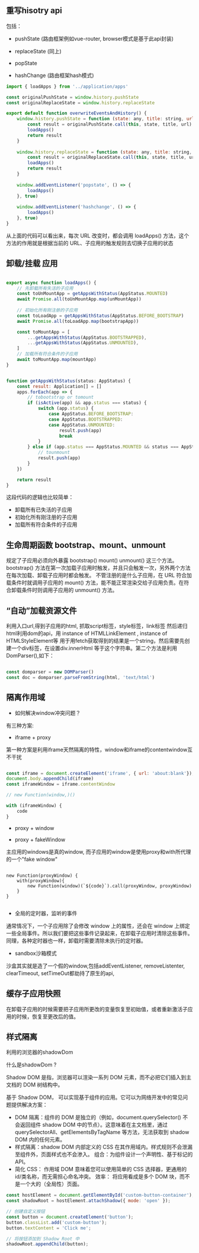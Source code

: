 ## 重写hisotry api

包括：
- pushState (路由框架例如vue-router, browser模式是基于此api封装)

- replaceState (同上)

- popState 

- hashChange (路由框架hash模式)



```javascript
import { loadApps } from '../application/apps'

const originalPushState = window.history.pushState
const originalReplaceState = window.history.replaceState

export default function overwriteEventsAndHistory() {
    window.history.pushState = function (state: any, title: string, url: string) {
        const result = originalPushState.call(this, state, title, url)
        loadApps()
        return result
    }
    
    window.history.replaceState = function (state: any, title: string, url: string) {
        const result = originalReplaceState.call(this, state, title, url)
        loadApps()
        return result
    }
    
    window.addEventListener('popstate', () => {
        loadApps()
    }, true)
    
    window.addEventListener('hashchange', () => {
        loadApps()
    }, true)
}
```

从上面的代码可以看出来，每次 URL 改变时，都会调用 loadApps() 方法，这个方法的作用就是根据当前的 URL、子应用的触发规则去切换子应用的状态

## 卸载/挂载 应用

```javascript

export async function loadApps() {
	// 先卸载所有失活的子应用
    const toUnMountApp = getAppsWithStatus(AppStatus.MOUNTED)
    await Promise.all(toUnMountApp.map(unMountApp))
    
    // 初始化所有刚注册的子应用
    const toLoadApp = getAppsWithStatus(AppStatus.BEFORE_BOOTSTRAP)
    await Promise.all(toLoadApp.map(bootstrapApp))

    const toMountApp = [
        ...getAppsWithStatus(AppStatus.BOOTSTRAPPED),
        ...getAppsWithStatus(AppStatus.UNMOUNTED),
    ]
    // 加载所有符合条件的子应用
    await toMountApp.map(mountApp)
}


function getAppsWithStatus(status: AppStatus) {
    const result: Application[] = []
    apps.forEach(app => {
        // tobootstrap or tomount
        if (isActive(app) && app.status === status) {
            switch (app.status) {
                case AppStatus.BEFORE_BOOTSTRAP:
                case AppStatus.BOOTSTRAPPED:
                case AppStatus.UNMOUNTED:
                    result.push(app)
                    break
            }
        } else if (app.status === AppStatus.MOUNTED && status === AppStatus.MOUNTED) {
            // tounmount
            result.push(app)
        }
    })

    return result
}

```

这段代码的逻辑也比较简单：

- 卸载所有已失活的子应用
- 初始化所有刚注册的子应用
- 加载所有符合条件的子应用


## 生命周期函数 bootstrap、mount、unmount

规定了子应用必须向外暴露 bootstrap() mount() unmount() 这三个方法。bootstrap() 方法在第一次加载子应用时触发，并且只会触发一次，另外两个方法在每次加载、卸载子应用时都会触发。
不管注册的是什么子应用，在 URL 符合加载条件时就调用子应用的 mount() 方法，能不能正常渲染交给子应用负责。在符合卸载条件时则调用子应用的 unmount() 方法。


## “自动”加载资源文件

利用入口url,得到子应用的html, 抓取script标签，style标签，link标签 然后递归html利用dom的api，用 instance of HTMLLinkElement , instance of HTMLStyleElement等
用于用fetch获取得到的结果是一个string，然后需要先创建一个div标签，在设置div.innerHtml 等于这个字符串。第二个方法是利用DomParser(),如下：

```javascript

const domparser = new DOMParser()
const doc = domparser.parseFromString(html, 'text/html')

```

## 隔离作用域

- 如何解决window冲突问题？

有三种方案:

- iframe + proxy

第一种方案是利用iframe天然隔离的特性，window和iframe的contentwindow互不干扰

```javascript

const iframe = document.createElement('iframe', { url: 'about:blank'});
document.body.appendChild(iframe)
const iframeWindow = iframe.contentWindow

// new Function(window,)()

with (iframeWindow) {
    code
}

```

- proxy + window

- proxy + fakeWindow

主应用的windows是真的window, 而子应用的window是使用proxy和with所代理的一个"fake window"

```

new Function(proxyWindow) {
    with(proxyWindow){
        new Function(window)(`${code}`).call(proxyWindow, proxyWindow)
    }
}


```

- 全局的定时器，监听的事件
  
通常情况下，一个子应用除了会修改 window 上的属性，还会在 window 上绑定一些全局事件。所以我们要把这些事件记录起来，在卸载子应用时清除这些事件。同理，各种定时器也一样，卸载时需要清除未执行的定时器。

- sandbox沙箱模式

沙盒其实就是造了一个假的window,包括addEventListener, removeListenter, clearTimeout, setTimeOut都劫持了原生的api,



## 缓存子应用快照

在卸载子应用的时候需要把子应用所更改的变量恢复至初始值，或者重新激活子应用的时候，恢复至更改后的值。


## 样式隔离

利用的浏览器的shadowDom

什么是shadowDom ?

Shadow DOM 是指，浏览器可以渲染一系列 DOM 元素，而不必把它们插入到主文档的 DOM 树结构中。

基于 Shadow DOM， 可以实现基于组件的应用。它可以为网络开发中的常见问题提供解决方案：

- DOM 隔离：组件的 DOM 是独立的（例如，document.querySelector() 不会返回组件 shadow DOM 中的节点）。这意味着在主文档里，通过 querySelectorAll、getElementsByTagName 等方法，无法获取到 shadow DOM 内的任何元素。
- 样式隔离：shadow DOM 内部定义的 CSS 在其作用域内。样式规则不会泄漏至组件外，页面样式也不会渗入。
组合：为组件设计一个声明性、基于标记的 API。
- 简化 CSS： 作用域 DOM 意味着您可以使用简单的 CSS 选择器，更通用的 id/类名称，而无需担心命名冲突。
效率： 将应用看成是多个 DOM 块，而不是一个大的（全局性）页面。

```javascript
const hostElement = document.getElementById('custom-button-container');
const shadowRoot = hostElement.attachShadow({ mode: 'open' });

// 创建自定义按钮
const button = document.createElement('button');
button.classList.add('custom-button');
button.textContent = 'Click me';

// 将按钮添加到 Shadow Root 中
shadowRoot.appendChild(button);
```